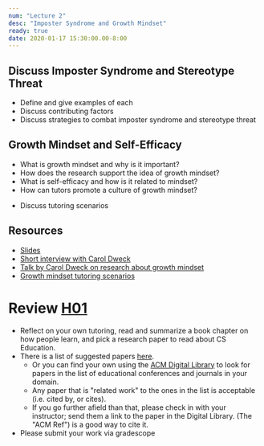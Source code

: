 ```yaml
---
num: "Lecture 2"
desc: "Imposter Syndrome and Growth Mindset"
ready: true
date: 2020-01-17 15:30:00.00-8:00
---
```


## Discuss Imposter Syndrome and Stereotype Threat
* Define and give examples of each
* Discuss contributing factors  
* Discuss strategies to combat imposter syndrome and stereotype threat

## Growth Mindset and Self-Efficacy
* What is growth mindset and why is it important?
* How does the research support the idea of growth mindset?
* What is self-efficacy and how is it related to mindset?
* How can tutors promote a culture of growth mindset?
 - Discuss tutoring scenarios

## Resources
* [Slides](https://drive.google.com/file/d/1XFEuJfkmWItG955V3r207b73Z1s0jgOG/view?usp=sharing)
* [Short interview with Carol Dweck](https://www.youtube.com/watch?v=wh0OS4MrN3E) 
* [Talk by Carol Dweck on research about growth mindset](https://youtu.be/isHM1rEd3GE)
* [Growth mindset tutoring scenarios](https://docs.google.com/document/d/14MqNXnNILXkrohM4LKmXUK85RJMK9snDnWHo5dlIotQ/edit#heading=h.btog3na1b458)

# Review [H01]({{site.url}}{{site.baseurl}}/hwk/h01/)

* Reflect on your own tutoring, read and summarize a book chapter on how people learn, and pick a research paper to read about CS Education.
* There is a list of suggested papers [here](/w20-mirza/info/papers/).  
   * Or you can find your own using the [ACM Digital Library](https://dl.acm.org) to look for papers in the list of educational conferences and journals in your domain.  
   * Any paper that is "related work" to the ones in the list is acceptable (i.e. cited by, or cites).
   * If you go further afield than that, please check in with your  instructor; send them a link to the paper in the Digital Library.  (The "ACM Ref") is a good way to cite it.
* Please submit your work via gradescope


